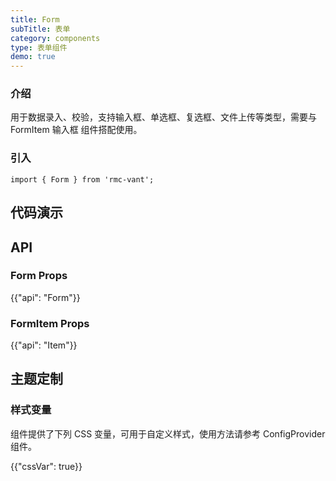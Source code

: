 ```yaml
---
title: Form
subTitle: 表单
category: components
type: 表单组件
demo: true
---
```


### 介绍

用于数据录入、校验，支持输入框、单选框、复选框、文件上传等类型，需要与 FormItem 输入框 组件搭配使用。

### 引入

```tsx
import { Form } from 'rmc-vant';
```

## 代码演示

## API

### Form Props

{{"api": "Form"}}

### FormItem Props

{{"api": "Item"}}

## 主题定制

### 样式变量

组件提供了下列 CSS 变量，可用于自定义样式，使用方法请参考 ConfigProvider 组件。

{{"cssVar": true}}

